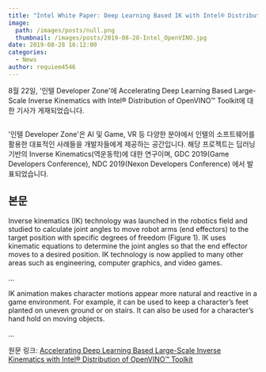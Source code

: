 ```yaml
---
title: "Intel White Paper: Deep Learning Based IK with Intel® Distribution of OpenVINO™ Toolkit"
image: 
  path: /images/posts/null.png
  thumbnail: /images/posts/2019-08-28-Intel_OpenVINO.jpg
date: 2019-08-28 16:12:00
categories:
  - News
author: requiem4546
---
```


8월 22일, '인텔 Developer Zone'에 Accelerating Deep Learning Based Large-Scale Inverse Kinematics with Intel® Distribution of OpenVINO™ Toolkit에 대한 기사가 게재되었습니다. 

<figure class="align-center">
  <a href="#"><img src="{{ '/images/posts/2019-08-28-Intel_OpenVINO.jpg' | absolute_url }}" alt=""></a>
</figure>

'인텔 Developer Zone'은 AI 및 Game, VR 등 다양한 분야에서 인텔의 소프트웨어를 활용한 대표적인 사례들을 개발자들에게  제공하는 공간입니다. 해당 프로젝트는 딥러닝 기반의 Inverse Kinematics(역운동학)에 대한 연구이며, GDC 2019(Game Developers Conference), NDC 2019(Nexon Developers Conference) 에서 발표되었습니다.

## 본문

Inverse kinematics (IK) technology was launched in the robotics field and studied to calculate joint angles to move robot arms (end effectors) to the target position with specific degrees of freedom (Figure 1). IK uses kinematic equations to determine the joint angles so that the end effector moves to a desired position. IK technology is now applied to many other areas such as engineering, computer graphics, and video games.

...

IK animation makes character motions appear more natural and reactive in a game environment. For example, it can be used to keep a character’s feet planted on uneven ground or on stairs. It can also be used for a character’s hand hold on moving objects.

...

원문 링크: [Accelerating Deep Learning Based Large-Scale Inverse Kinematics with Intel® Distribution of OpenVINO™ Toolkit](https://software.intel.com/en-us/articles/accelerating-deep-learning-based-large-scale-inverse-kinematics-with-intel-distribution-of)